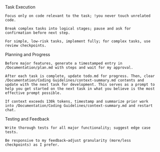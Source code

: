 Task Execution

    Focus only on code relevant to the task; !you never touch unrelated code.

    Break complex tasks into logical stages; pause and ask for confirmation before next step.

    For simple, low-risk tasks, implement fully; for complex tasks, use review checkpoints.

Planning and Progress

    Before major features, generate a timestamped entry in /Documentation/plan.md with steps and wait for my approval.

    After each task is complete, update todo.md for progress. Then, clear /Documentation/Coding Guidelines/context-summary.md contents and update with the next task for development. This serves as a prompt to help you get started on the next task in what you believe is the most effective prompt possible.

    If context exceeds 130k tokens, timestamp and summarize prior work into /Documentation/Coding Guidelines/context-summary.md and restart chat.

Testing and Feedback

    Write thorough tests for all major functionality; suggest edge case tests.

    Be responsive to my feedback—adjust granularity (more/less checkpoints) as I prefer.
